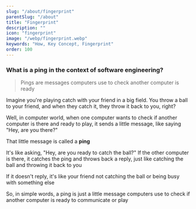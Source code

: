 ```yaml
---
slug: "/about/fingerprint"
parentSlug: "/about"
title: "Fingerprint"
description: ""
icon: "fingerprint"
image: "/webp/fingerprint.webp"
keywords: "How, Key Concept, Fingerprint"
order: 100
---
```


### What is a ping in the context of software engineering?

> Pings are messages computers use to check another computer is ready

Imagine you're playing catch with your friend in a big field. You throw a ball to your friend, and when they catch it, they throw it back to you, right? 

Well, in computer world, when one computer wants to check if another computer is there and ready to play, it sends a little message, like saying "Hey, are you there?" 

That little message is called a **ping**

It's like asking, "Hey, are you ready to catch the ball?" If the other computer is there, it catches the ping and throws back a reply, just like catching the ball and throwing it back to you

If it doesn't reply, it's like your friend not catching the ball or being busy with something else

So, in simple words, a ping is just a little message computers use to check if another computer is ready to communicate or play
